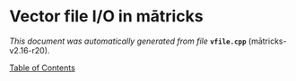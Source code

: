 
# Vector file I/O in mātricks
_This document was automatically generated from file_ **`vfile.cpp`** (mātricks-v2.16-r20).


[Table of Contents](README.md)

